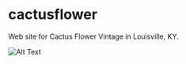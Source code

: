 # cactusflower
Web site for Cactus Flower Vintage in Louisville, KY.

![Alt Text](https://drive.google.com/file/d/1x5YEQaFP-0Qnc3HJntKqSUPh0jar_25S/)
